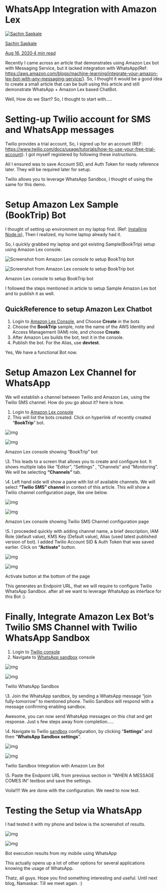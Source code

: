 # WhatsApp Integration with Amazon Lex

[![Sachin Sapkale](https://miro.medium.com/fit/c/56/56/0*a65F4SaPCn1j46h9.jpg)](https://medium.com/@sachin.sapkale?source=post_page-----3b852adb0fd1-----------------------------------)

[Sachin Sapkale](https://medium.com/@sachin.sapkale?source=post_page-----3b852adb0fd1-----------------------------------)

[Aug 16, 2020·4 min read](https://medium.com/@sachin.sapkale/whatsapp-integration-with-amazon-lex-3b852adb0fd1?source=post_page-----3b852adb0fd1-----------------------------------)







Recently I came across an article that demonstrates using Amazon Lex bot with Messaging Service, but it lacked integration with WhatsApp(Ref: https://aws.amazon.com/blogs/machine-learning/integrate-your-amazon-lex-bot-with-any-messaging-service/). So, I thought it would be a good idea to create a small article that can be built using this article and still demonstrate WhatsApp + Amazon Lex based ChatBot.

Well, How do we Start? So, I thought to start with…..

# Setting-up Twilio account for SMS and WhatsApp messages

Twilio provides a trial account, So, I signed up for an account (REF: https://www.twilio.com/docs/usage/tutorials/how-to-use-your-free-trial-account). I got myself registered by following these instructions.

All I ensured was to save Account SID, and Auth Token for ready reference later. They will be required later for setup.

Twilio allows you to leverage WhatsApp Sandbox, I thought of using the same for this demo.

# Setup Amazon Lex Sample (BookTrip) Bot

I thought of setting up environment on my laptop first. (Ref: [Installing Node.js](https://nodejs.org/)), Then I realized, my home laptop already had it.

So, I quickly grabbed my laptop and got existing Sample(BookTrip) setup using Amazon Lex console.

![Screenshot from Amazon Lex console to setup BookTrip bot](https://miro.medium.com/max/60/1*8WDB6yBQDi2tkThu_pBRMA.png?q=20)

![Screenshot from Amazon Lex console to setup BookTrip bot](https://miro.medium.com/max/630/1*8WDB6yBQDi2tkThu_pBRMA.png)

Amazon Lex console to setup BookTrip bot

I followed the steps mentioned in article to setup Sample Amazon Lex bot and to publish it as well.

## QuickReference to setup Amazon Lex Chatbot

1. Login to [Amazon Lex Console](https://console.aws.amazon.com/lex/home), and Choose **Create** in the bots
2. Choose the **BookTrip** sample, note the name of the AWS Identity and Access Management (IAM) role, and choose **Create**.
3. After Amazon Lex builds the bot, test it in the console.
4. Publish the bot. For the Alias, use **devtest**.

Yes, We have a functional Bot now.

# Setup Amazon Lex Channel for WhatsApp

We will establish a channel between Twilio and Amazon Lex, using the Twilio SMS channel. How do you go about it? here is how.

1. Login to [Amazon Lex console](https://ap-southeast-1.console.aws.amazon.com/lex/home)
2. This will list the bots created. Click on hyperlink of recently created “**BookTrip**” bot.

![img](https://miro.medium.com/max/60/1*qGIm6520OzAktEkTka657g.png?q=20)

![img](https://miro.medium.com/max/630/1*qGIm6520OzAktEkTka657g.png)

Amazon Lex console showing “BookTrip” bot

\3. This leads to a screen that allows you to create and configure bot. It shows multiple tabs like “Editor”, “Settings” , “Channels” and “Monitoring”. We will be selecting **“Channels”** tab.

\4. Left hand side will show a pane with list of available channels. We will select **“Twilio SMS” channel** in context of this article. This will show a Twilio channel configuration page, like one below.

![img](https://miro.medium.com/max/60/1*mOVezWrykDk0E1YgUoONxA.png?q=20)

![img](https://miro.medium.com/max/630/1*mOVezWrykDk0E1YgUoONxA.png)

Amazon Lex console showing Twilio SMS Channel configuration page

\5. I proceeded quickly with adding channel name, a brief description, IAM Role (default value), KMS Key (Default value), Alias (used latest published version of bot). I added Twilio Account SID & Auth Token that was saved earlier. Click on **“Activate”** button.

![img](https://miro.medium.com/max/60/1*drXgg20t-j01hzRiAhLtVw.png?q=20)

![img](https://miro.medium.com/max/630/1*drXgg20t-j01hzRiAhLtVw.png)

Activate button at the bottom of the page

This generates an Endpoint URL, that we will require to configure Twilio WhatsApp Sandbox. after all we want to leverage WhatsApp as interface for this Bot :).

# Finally, Integrate Amazon Lex Bot’s Twilio SMS Channel with Twilio WhatsApp Sandbox

1. Login to [Twilio console](https://www.twilio.com/console)
2. Navigate to [WhatsApp sandbox](https://www.twilio.com/console/sms/whatsapp/learn) console

![img](https://miro.medium.com/max/60/1*mTmGfVL77dGCRHktrx7hgw.png?q=20)

![img](https://miro.medium.com/max/630/1*mTmGfVL77dGCRHktrx7hgw.png)

Twilio WhatsApp Sandbox

\3. Join the WhatsApp sandbox, by sending a WhatsApp message “join fully-tomorrow” to mentioned phone. Twilio Sandbox will respond with a message confirming enabling sandbox.

Awesome, you can now send WhatsApp messages on this chat and get response. Just s few steps away from completion…..

\4. Navigate to Twilio [sandbox](https://www.twilio.com/console/sms/whatsapp/sandbox) configuration, by clicking “**Settings**” and then “**WhatsApp Sandbox settings**”.

![img](https://miro.medium.com/max/60/1*clhO7LXiK3vTx62lVpreYA.png?q=20)

![img](https://miro.medium.com/max/630/1*clhO7LXiK3vTx62lVpreYA.png)

Twilio Sandbox Integration with Amazon Lex Bot

\5. Paste the Endpoint URL from previous section in “WHEN A MESSAGE COMES IN” textbox and save the settings.

Voila!!!! We are done with the configuration. We need to now test.

# Testing the Setup via WhatsApp

I had tested it with my phone and below is the screenshot of results.

![img](https://miro.medium.com/max/28/1*oQkKs2gH2pSC1GdSsyEbHQ.jpeg?q=20)

![img](https://miro.medium.com/max/531/1*oQkKs2gH2pSC1GdSsyEbHQ.jpeg)

Bot execution results from my mobile using WhatsApp

This actually opens up a lot of other options for several applications knowing the usage of WhatsApp.

Thatz, all guys. Hope you find something interesting and useful. Until next blog, Namaskar. Till we meet again. :)